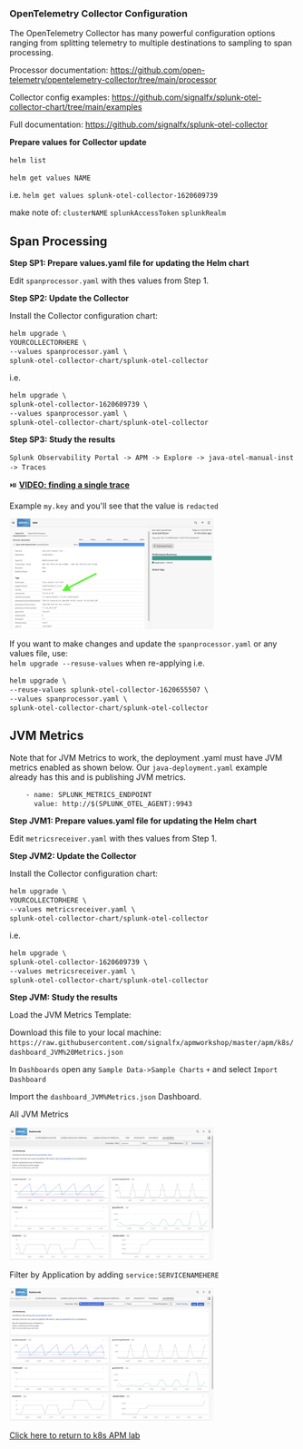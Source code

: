 ### OpenTelemetry Collector Configuration

The OpenTelemetry Collector has many powerful configuration options ranging from splitting telemetry to multiple destinations to sampling to span processing.  

Processor documentation: https://github.com/open-telemetry/opentelemetry-collector/tree/main/processor  

Collector config examples: https://github.com/signalfx/splunk-otel-collector-chart/tree/main/examples  

Full documentation: https://github.com/signalfx/splunk-otel-collector  

**Prepare values for Collector update**  

`helm list`  

`helm get values NAME`  

i.e. `helm get values splunk-otel-collector-1620609739`

make note of:
`clusterNAME`
`splunkAccessToken`
`splunkRealm`

###

## Span Processing

**Step SP1: Prepare values.yaml file for updating the Helm chart**  

Edit `spanprocessor.yaml` with thes values from Step 1.  

**Step SP2: Update the Collector** 

Install the Collector configuration chart:  

```
helm upgrade \
YOURCOLLECTORHERE \
--values spanprocessor.yaml \
splunk-otel-collector-chart/splunk-otel-collector
```

i.e.

```
helm upgrade \
splunk-otel-collector-1620609739 \
--values spanprocessor.yaml \
splunk-otel-collector-chart/splunk-otel-collector
```

**Step SP3: Study the results**  

`Splunk Observability Portal -> APM -> Explore -> java-otel-manual-inst -> Traces`

:play_or_pause_button: [**VIDEO: finding a single trace**](../../assets/26-find-span.mp4)

Example `my.key` and you'll see that the value is `redacted` 

<img src="../../assets/25-span-redacted.png" width="360">  


If you want to make changes and update the `spanprocessor.yaml` or any values file, use:  
`helm upgrade --resuse-values` when re-applying i.e.  

```
helm upgrade \
--reuse-values splunk-otel-collector-1620655507 \
--values spanprocessor.yaml \
splunk-otel-collector-chart/splunk-otel-collector
```

###

## JVM Metrics

Note that for JVM Metrics to work, the deployment .yaml must have JVM metrics enabled as shown below. Our `java-deployment.yaml` example already has this and is publishing JVM metrics.  

```
    - name: SPLUNK_METRICS_ENDPOINT
      value: http://$(SPLUNK_OTEL_AGENT):9943
```

**Step JVM1: Prepare values.yaml file for updating the Helm chart**  

Edit `metricsreceiver.yaml` with thes values from Step 1.  

**Step JVM2: Update the Collector** 

Install the Collector configuration chart:  

```
helm upgrade \
YOURCOLLECTORHERE \
--values metricsreceiver.yaml \
splunk-otel-collector-chart/splunk-otel-collector
```

i.e.

```
helm upgrade \
splunk-otel-collector-1620609739 \
--values metricsreceiver.yaml \
splunk-otel-collector-chart/splunk-otel-collector
```

**Step JVM: Study the results**  

Load the JVM Metrics Template:  

Download this file to your local machine:  
`https://raw.githubusercontent.com/signalfx/apmworkshop/master/apm/k8s/dashboard_JVM%20Metrics.json`  


In `Dashboards` open any `Sample Data->Sample Charts` `+` and select `Import Dashboard`  

Import the `dashboard_JVM%Metrics.json` Dashboard.


All JVM Metrics  

<img src="../../assets/27-jvm.png" width="360">    

Filter by Application by adding `service:SERVICENAMEHERE`  

<img src="../../assets/28-jvm-filter.png" width="360">    

[Click here to return to k8s APM lab](../README.md)
